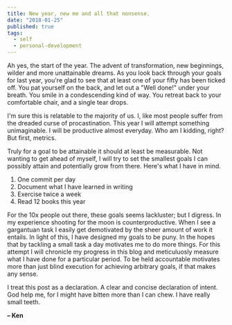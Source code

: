 ```yaml
---
title: New year, new me and all that nonsense.
date: "2018-01-25"
published: true
tags:
  - self
  - personal-development
---
```


Ah yes, the start of the year. The advent of transformation, new beginnings, wilder and more unattainable dreams.
As you look back through your goals for last year, you're glad to see that at least one of your fifty
has been ticked off. You pat yourself on the back, and let out a "Well done!" under your breath.
You smile in a condescending kind of way. You retreat back to your comfortable chair, and a single tear drops.
 
I'm sure this is relatable to the majority of us. I, like most people suffer from the dreaded curse of procastination.
This year I will attempt something unimaginable. I will be productive almost everyday. Who am I kidding, right? But first, metrics.

Truly for a goal to be attainable it should at least be measurable. Not wanting to get ahead of myself, I will try to set
the smallest goals I can possibly attain and potentially grow from there. Here's what I have in mind.

1. One commit per day
2. Document what I have learned in writing
3. Exercise twice a week
4. Read 12 books this year

For the 10x people out there, these goals seems lackluster; but I digress. In my experience shooting for the moon is 
counterproductive. When I see a gargantuan task I easily get demotivated by the sheer amount of work it entails. In light of this,
I have designed my goals to be puny. In the hopes that by tackling a small task a day motivates me to do more things. For this attempt
I will chronicle my progress in this blog and meticuluosly measure what I have done for a particular period. To be held 
accountable motivates more than just blind execution for achieving arbitrary goals, if that makes any sense.

I treat this post as a declaration. A clear and concise declaration of intent. God help me, for I might have bitten more than I can 
chew. I have really small teeth.

**– Ken**

